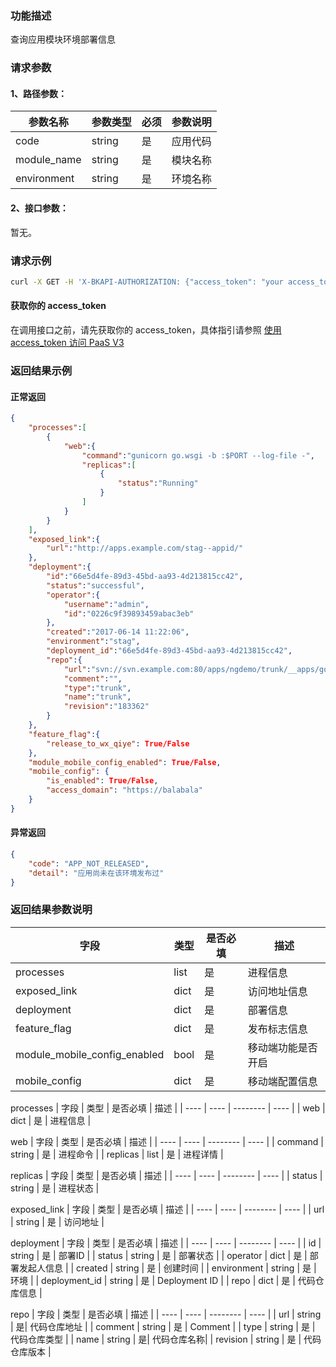 ### 功能描述
查询应用模块环境部署信息

### 请求参数

#### 1、路径参数：

| 参数名称 | 参数类型 | 必须 | 参数说明 |
| -------- | -------- | ---- | -------- |
| code     | string   | 是   | 应用代码 |
| module_name | string | 是 | 模块名称 |
| environment | string | 是 | 环境名称 |

#### 2、接口参数：
暂无。

### 请求示例
```bash
curl -X GET -H 'X-BKAPI-AUTHORIZATION: {"access_token": "your access_token"}' http://bkapi.example.com/api/bkpaas3/prod/bkapps/applications/{code}/modules/{module_name}/envs/{environment}/released_state/
```

#### 获取你的 access_token
在调用接口之前，请先获取你的 access_token，具体指引请参照 [使用 access_token 访问 PaaS V3](https://bk.tencent.com/docs/markdown/PaaS3.0/topics/paas/access_token)

### 返回结果示例

#### 正常返回
```json
{
    "processes":[
        {
            "web":{
                "command":"gunicorn go.wsgi -b :$PORT --log-file -",
                "replicas":[
                    {
                        "status":"Running"
                    }
                ]
            }
        }
    ],
    "exposed_link":{
        "url":"http://apps.example.com/stag--appid/"
    },
    "deployment":{
        "id":"66e5d4fe-89d3-45bd-aa93-4d213815cc42",
        "status":"successful",
        "operator":{
            "username":"admin",
            "id":"0226c9f39893459abac3eb"
        },
        "created":"2017-06-14 11:22:06",
        "environment":"stag",
        "deployment_id":"66e5d4fe-89d3-45bd-aa93-4d213815cc42",
        "repo":{
            "url":"svn://svn.example.com:80/apps/ngdemo/trunk/__apps/go-appid/trunk",
            "comment":"",
            "type":"trunk",
            "name":"trunk",
            "revision":"183362"
        }
    },
    "feature_flag":{
        "release_to_wx_qiye": True/False
    },
    "module_mobile_config_enabled": True/False,
    "mobile_config": {
        "is_enabled": True/False,
        "access_domain": "https://balabala"
    }
}
```

#### 异常返回
```json
{
    "code": "APP_NOT_RELEASED",
    "detail": "应用尚未在该环境发布过"
}
```

### 返回结果参数说明

| 字段 | 类型 | 是否必填 | 描述 |
| ---- | ---- | -------- | ---- |
| processes | list | 是 | 进程信息 |
| exposed_link | dict | 是 | 访问地址信息 |
| deployment | dict | 是 | 部署信息 |
| feature_flag | dict | 是 | 发布标志信息 |
| module_mobile_config_enabled | bool | 是 | 移动端功能是否开启 |
| mobile_config | dict | 是 | 移动端配置信息 |

processes
| 字段 | 类型 | 是否必填 | 描述 |
| ---- | ---- | -------- | ---- |
| web | dict | 是 | 进程信息 |

web
| 字段 | 类型 | 是否必填 | 描述 |
| ---- | ---- | -------- | ---- |
| command | string | 是 | 进程命令 |
| replicas | list | 是 | 进程详情 |

replicas
| 字段 | 类型 | 是否必填 | 描述 |
| ---- | ---- | -------- | ---- |
| status | string | 是 | 进程状态 |

exposed_link
| 字段 | 类型 | 是否必填 | 描述 |
| ---- | ---- | -------- | ---- |
| url | string | 是 | 访问地址 |

deployment
| 字段 | 类型 | 是否必填 | 描述 |
| ---- | ---- | -------- | ---- |
| id | string | 是 | 部署ID |
| status | string | 是 | 部署状态 |
| operator | dict | 是 | 部署发起人信息 |
| created | string | 是 | 创建时间 |
| environment | string | 是 | 环境 |
| deployment_id | string | 是 | Deployment ID |
| repo | dict | 是 | 代码仓库信息 |

repo
| 字段 | 类型 | 是否必填 | 描述 |
| ---- | ---- | -------- | ---- |
| url | string | 是| 代码仓库地址 |
| comment | string | 是 | Comment |
| type | string | 是 | 代码仓库类型 |
| name | string | 是| 代码仓库名称|
| revision | string | 是 | 代码仓库版本 |
